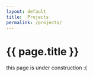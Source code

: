 ```yaml
---
layout: default
title:  Projects
permalink: /projects/
---
```


# {{ page.title }}

this page is under construction :(
